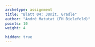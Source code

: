 ```yaml
---
archetype: assignment
title: "Blatt 04: JUnit, Gradle"
author: "André Matutat (FH Bielefeld)"
points: 10
weight: 4

hidden: true
---
```

